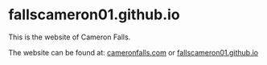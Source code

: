 # fallscameron01.github.io
This is the website of Cameron Falls.

The website can be found at: [cameronfalls.com](https://cameronfalls.com) or [fallscameron01.github.io](https://fallscameron01.github.io/)